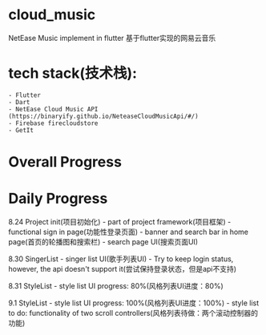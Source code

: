 # cloud_music
NetEase Music implement in flutter 基于flutter实现的网易云音乐

# tech stack(技术栈): 
    - Flutter
    - Dart
    - NetEase Cloud Music API (https://binaryify.github.io/NeteaseCloudMusicApi/#/)
    - Firebase firecloudstore
    - GetIt

# Overall Progress

# Daily Progress
8.24 Project init(项目初始化)
    - part of project framework(项目框架)
    - functional sign in page(功能性登录页面)
    - banner and search bar in home page(首页的轮播图和搜索栏)
    - search page UI(搜索页面UI)

8.30 SingerList 
    - singer list UI(歌手列表UI)
    - Try to keep login status, however, the api doesn't support it(尝试保持登录状态，但是api不支持)

8.31 StyleList
    - style list UI progress: 80%(风格列表UI进度：80%)

9.1 StyleList
    - style list UI progress: 100%(风格列表UI进度：100%)
    - style list to do: functionality of two scroll controllers(风格列表待做：两个滚动控制器的功能)






